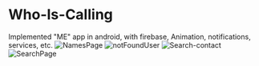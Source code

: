 # Who-Is-Calling
Implemented "ME" app in android, with firebase, Animation, notifications, services, etc.
![NamesPage](https://user-images.githubusercontent.com/65177459/123824297-95220d00-d906-11eb-9413-3e2643373ec3.png)
![notFoundUser](https://user-images.githubusercontent.com/65177459/123824300-96ebd080-d906-11eb-97ed-e32b186cab2d.png)
![Search-contact](https://user-images.githubusercontent.com/65177459/123824310-98b59400-d906-11eb-962e-d0e94b00a1e7.png)
![SearchPage](https://user-images.githubusercontent.com/65177459/123824875-15487280-d907-11eb-9365-1f4107ca7433.png)
